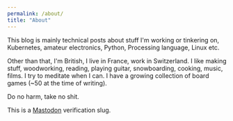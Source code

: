 ```yaml
---
permalink: /about/
title: "About"
---
```


This blog is mainly technical posts about stuff I'm working or tinkering on, Kubernetes, amateur electronics, Python, Processing language, Linux etc.

Other than that, I'm British, I live in France, work in Switzerland. I like making stuff, woodworking, reading, playing guitar, snowboarding, cooking, music, films. I try to meditate when I can. I have a growing collection of board games (~50 at the time of writing).

Do no harm, take no shit.

This is a <a rel="me" href="https://mindly.social/@alexanderdyas">Mastodon</a> verification slug.
